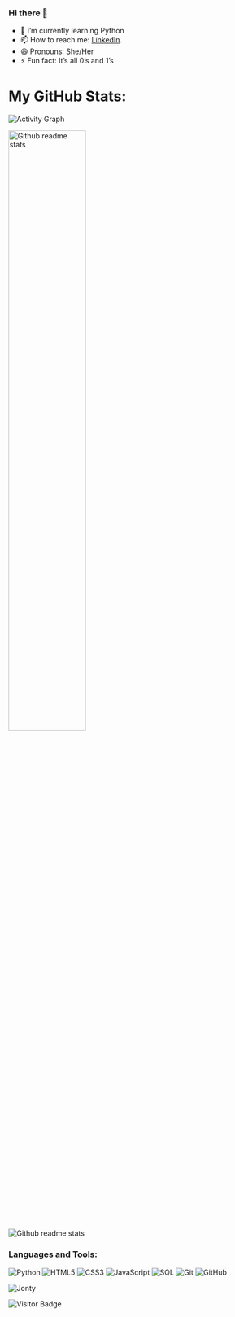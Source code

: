 ### Hi there 👋

- 🌱 I’m currently learning Python
- 📫 How to reach me: [LinkedIn](https://www.linkedin.com/in/shruti-gupta-73b443243/).
- 😄 Pronouns: She/Her
- ⚡ Fun fact: It’s all 0’s and 1’s

# My GitHub Stats:
<p align="left"><img src="https://activity-graph.herokuapp.com/graph?username=ShrutiGupta17&theme=react-dark" alt="Activity Graph"></p>
<p align="left"><img src="https://github-readme-stats.vercel.app/api?username=ShrutiGupta17&show_icons=true&theme=radical" alt="Github readme stats" width="55%"></p>
<p align="left"><img src="https://github-profile-trophy.vercel.app/?username=ShrutiGupta17&theme=juicyfresh&rank=SSS,SS,S,AAA,AA,A,B,C,UNKNOWN SECRET&column=5&row=1" alt="Github readme stats"></p>

<h3 align="left">Languages and Tools:</h3>

![Python](https://img.shields.io/badge/-Python-black?style=flat-square&logo=Python)
![HTML5](https://img.shields.io/badge/-HTML5-E34F26?style=flat-square&logo=html5&logoColor=white)
![CSS3](https://img.shields.io/badge/-CSS3-1572B6?style=flat-square&logo=css3)
![JavaScript](https://img.shields.io/badge/-JavaScript-purple?style=plastic&logo=javascript)
![SQL](https://img.shields.io/badge/-SQL-green?style=plastic&logo=Microsoft-SQL-Server)
![Git](https://img.shields.io/badge/-Git-black?style=flat-square&logo=git)
![GitHub](https://img.shields.io/badge/-GitHub-181717?style=flat-square&logo=github)  


<p><img align="center" src="https://github-readme-stats.vercel.app/api/top-langs/?username=ShrutiGupta17&layout=compact" alt="Jonty" /></p>

![Visitor Badge](https://visitor-badge.laobi.icu/badge?page_id=ShrutiGupta17.ShrutiGupta17)

